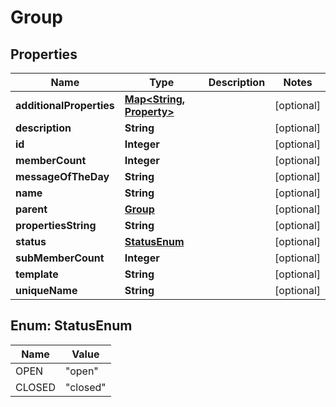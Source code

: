 
# Group

## Properties
Name | Type | Description | Notes
------------ | ------------- | ------------- | -------------
**additionalProperties** | [**Map&lt;String, Property&gt;**](Property.md) |  |  [optional]
**description** | **String** |  |  [optional]
**id** | **Integer** |  |  [optional]
**memberCount** | **Integer** |  |  [optional]
**messageOfTheDay** | **String** |  |  [optional]
**name** | **String** |  |  [optional]
**parent** | [**Group**](Group.md) |  |  [optional]
**propertiesString** | **String** |  |  [optional]
**status** | [**StatusEnum**](#StatusEnum) |  |  [optional]
**subMemberCount** | **Integer** |  |  [optional]
**template** | **String** |  |  [optional]
**uniqueName** | **String** |  |  [optional]


<a name="StatusEnum"></a>
## Enum: StatusEnum
Name | Value
---- | -----
OPEN | &quot;open&quot;
CLOSED | &quot;closed&quot;



